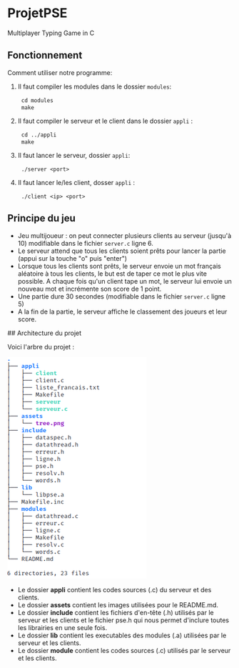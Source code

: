 # ProjetPSE
Multiplayer Typing Game in C

## Fonctionnement

Comment utiliser notre programme:

1. Il faut compiler les modules dans le dossier `modules`:

        cd modules
        make

2. Il faut compiler le serveur et le client dans le dossier `appli` :

        cd ../appli
        make

3. Il faut lancer le serveur, dossier `appli`:

        ./server <port>

4. Il faut lancer le/les client, dosser `appli` :

        ./client <ip> <port>

## Principe du jeu

- Jeu multijoueur : on peut connecter plusieurs clients au serveur (jusqu'à 10) modifiable dans le fichier `server.c` ligne 6.
- Le serveur attend que tous les clients soient prêts pour lancer la partie (appui sur la touche "o" puis "enter")
- Lorsque tous les clients sont prêts, le serveur envoie un mot français aléatoire à tous les clients, le but est de taper ce mot le plus vite possible.
A chaque fois qu'un client tape un mot, le serveur lui envoie un nouveau mot et incrémente son score de 1 point.
- Une partie dure 30 secondes (modifiable dans le fichier `server.c` ligne 5)
- A la fin de la partie, le serveur affiche le classement des joueurs et leur score.

## Architecture du projet

Voici l'arbre du projet :

![arbre_project](assets/tree.png)

- Le dossier **appli** contient les codes sources (.c) du serveur et des clients.
- Le dossier **assets** contient les images utilisées pour le README.md.
- Le dossier **include** contient les fichiers d'en-tête (.h) utilisés par le serveur et les clients et le fichier pse.h qui nous permet d'inclure toutes les librairies en une seule fois.
- Le dossier **lib** contient les executables des modules (.a) utilisées par le serveur et les clients.
- Le dossier **module** contient les codes sources (.c) utilisés par le serveur et les clients.



